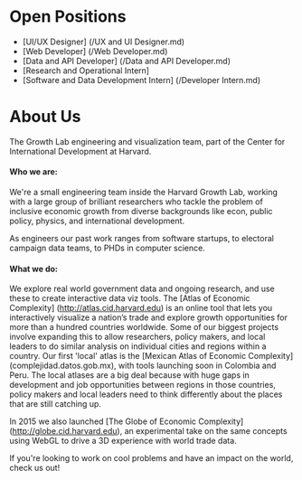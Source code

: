 Open Positions
==============

* [UI/UX Designer] (/UX and UI Designer.md)
* [Web Developer] (/Web Developer.md)
* [Data and API Developer] (/Data and API Developer.md)
* [Research and Operational Intern]
* [Software and Data Development Intern] (/Developer Intern.md)

About Us
========

The Growth Lab engineering and visualization team, part of the Center for International Development at Harvard.

#### Who we are:
We're a small engineering team inside the Harvard Growth Lab, working with a large group of brilliant researchers who tackle the problem of inclusive economic growth from diverse backgrounds like econ, public policy, physics, and international development. 

As engineers our past work ranges from software startups, to electoral campaign data teams, to PHDs in computer science.

#### What we do:

We explore real world government data and ongoing research, and use these to create interactive data viz tools. The [Atlas of Economic Complexity] (http://atlas.cid.harvard.edu) is an online tool that lets you interactively visualize a nation’s trade and explore growth opportunities for more than a hundred countries worldwide. Some of our biggest projects involve expanding this to allow researchers, policy makers, and local leaders to do similar analysis on individual cities and regions within a country. Our first 'local' atlas is the [Mexican Atlas of Economic Complexity] (complejidad.datos.gob.mx), with tools launching soon in Colombia and Peru. The local atlases are a big deal because with huge gaps in development and job opportunities between regions in those countries, policy makers and local leaders need to think differently about the places that are still catching up.

In 2015 we also launched [The Globe of Economic Complexity] (http://globe.cid.harvard.edu), an experimental take on the same concepts using WebGL to drive a 3D experience with world trade data. 

If you're looking to work on cool problems and have an impact on the world, check us out!

